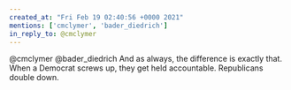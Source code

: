 ```yaml
---
created_at: "Fri Feb 19 02:40:56 +0000 2021"
mentions: ['cmclymer', 'bader_diedrich']
in_reply_to: @cmclymer
---
```


@cmclymer @bader_diedrich And as always, the difference is exactly that. When a Democrat screws up, they get held accountable. Republicans double down.
